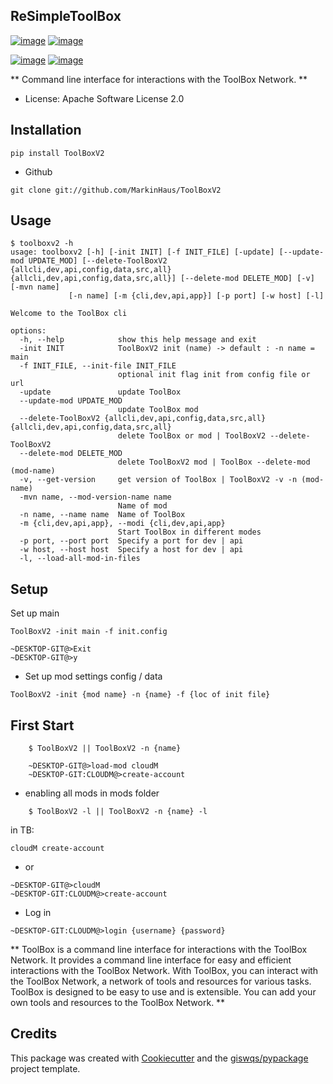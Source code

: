 ## ReSimpleToolBox
[![image](https://img.shields.io/pypi/v/ToolBoxV2.svg)](https://pypi.python.org/pypi/ToolBoxV2)
[![image](https://img.shields.io/conda/vn/conda-forge/ToolBoxV2.svg)](https://anaconda.org/conda-forge/ToolBoxV2)

[![image](https://pyup.io/repos/github/MarkinHaus/ToolBoxV2/shield.svg)](https://pyup.io/repos/github/MarkinHaus/ToolBoxV2)
[![image](https://img.shields.io/badge/Donate-Buy%20me%20a%20coffee-yellowgreen.svg)](https://pyup.io/repos/github/MarkinHaus/ToolBoxV2)


** Command line interface for interactions with the ToolBox Network.  **

-   License: Apache Software License 2.0


Installation
------------

    pip install ToolBoxV2


-  Github
```
git clone git://github.com/MarkinHaus/ToolBoxV2
```

Usage
-----

    $ toolboxv2 -h
    usage: toolboxv2 [-h] [-init INIT] [-f INIT_FILE] [-update] [--update-mod UPDATE_MOD] [--delete-ToolBoxV2 {allcli,dev,api,config,data,src,all} {allcli,dev,api,config,data,src,all}] [--delete-mod DELETE_MOD] [-v] [-mvn name]
                 [-n name] [-m {cli,dev,api,app}] [-p port] [-w host] [-l]

    Welcome to the ToolBox cli

    options:
      -h, --help            show this help message and exit
      -init INIT            ToolBoxV2 init (name) -> default : -n name = main
      -f INIT_FILE, --init-file INIT_FILE
                            optional init flag init from config file or url
      -update               update ToolBox
      --update-mod UPDATE_MOD
                            update ToolBox mod
      --delete-ToolBoxV2 {allcli,dev,api,config,data,src,all} {allcli,dev,api,config,data,src,all}
                            delete ToolBox or mod | ToolBoxV2 --delete-ToolBoxV2
      --delete-mod DELETE_MOD
                            delete ToolBoxV2 mod | ToolBox --delete-mod (mod-name)
      -v, --get-version     get version of ToolBox | ToolBoxV2 -v -n (mod-name)
      -mvn name, --mod-version-name name
                            Name of mod
      -n name, --name name  Name of ToolBox
      -m {cli,dev,api,app}, --modi {cli,dev,api,app}
                            Start ToolBox in different modes
      -p port, --port port  Specify a port for dev | api
      -w host, --host host  Specify a host for dev | api
      -l, --load-all-mod-in-files


Setup
----------
Set up main
~~~~~~~~~~~~~~~~~~~
ToolBoxV2 -init main -f init.config
~~~~~~~~~~~~~~~~~~~~~~~~~~

    ~DESKTOP-GIT@>Exit
    ~DESKTOP-GIT@>y

- Set up mod settings config / data
~~~~~~
ToolBoxV2 -init {mod name} -n {name} -f {loc of init file}
~~~~~~~~~~~~~~~~~~~

First Start
----------
~~~~~~~~~~~~~~~~~~~
    $ ToolBoxV2 || ToolBoxV2 -n {name}
~~~~~~~~~~~~~~~~~~~
~~~~~~~~~~~~~~~~~~~
    ~DESKTOP-GIT@>load-mod cloudM
    ~DESKTOP-GIT:CLOUDM@>create-account
~~~~~~~~~~~~~~~~~~~~~~~~~~
- enabling all mods in mods folder
~~~~~~
    $ ToolBoxV2 -l || ToolBoxV2 -n {name} -l
~~~~~~~~~~~~~~~~~~~~~~~~~~
in TB:
~~~~~~
cloudM create-account
~~~~~~~~~~~~~~~~~~~~~~~~~~
- or
~~~~~~
~DESKTOP-GIT@>cloudM
~DESKTOP-GIT:CLOUDM@>create-account
~~~~~~~~~~~~~~~~~~~~~~~~~~
- Log in
~~~~~~
~DESKTOP-GIT:CLOUDM@>login {username} {password}
~~~~~~~~~~~~~~~~~~~~~~~~~~

** ToolBox is a command line interface for interactions with the ToolBox Network. It provides a command line interface for easy and efficient interactions with the ToolBox Network. With ToolBox, you can interact with the ToolBox Network, a network of tools and resources for various tasks. ToolBox is designed to be easy to use and is extensible. You can add your own tools and resources to the ToolBox Network. **


## Credits

This package was created with [Cookiecutter](https://github.com/cookiecutter/cookiecutter) and the [giswqs/pypackage](https://github.com/giswqs/pypackage) project template.
